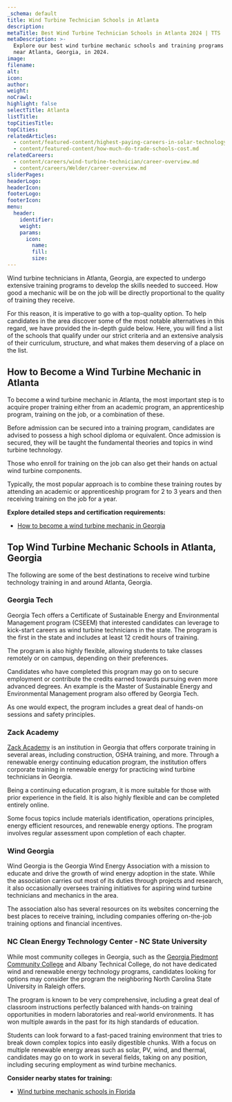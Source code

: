 ```yaml
---
_schema: default
title: Wind Turbine Technician Schools in Atlanta
description:
metaTitle: Best Wind Turbine Technician Schools in Atlanta 2024 | TTS
metaDescription: >-
  Explore our best wind turbine mechanic schools and training programs in and
  near Atlanta, Georgia, in 2024.
image:
filename:
alt:
icon:
author:
weight:
noCrawl:
highlight: false
selectTitle: Atlanta
listTitle:
topCitiesTitle:
topCities:
relatedArticles:
  - content/featured-content/highest-paying-careers-in-solar-technology.md
  - content/featured-content/how-much-do-trade-schools-cost.md
relatedCareers:
  - content/careers/wind-turbine-technician/career-overview.md
  - content/careers/Welder/career-overview.md
sliderPages:
headerLogo:
headerIcon:
footerLogo:
footerIcon:
menu:
  header:
    identifier:
    weight:
    params:
      icon:
        name:
        fill:
        size:
---
```

Wind turbine technicians in Atlanta, Georgia, are expected to undergo extensive training programs to develop the skills needed to succeed. How good a mechanic will be on the job will be directly proportional to the quality of training they receive.

For this reason, it is imperative to go with a top-quality option. To help candidates in the area discover some of the most notable alternatives in this regard, we have provided the in-depth guide below. Here, you will find a list of the schools that qualify under our strict criteria and an extensive analysis of their curriculum, structure, and what makes them deserving of a place on the list.

## **How to Become a Wind Turbine Mechanic in Atlanta**

To become a wind turbine mechanic in Atlanta, the most important step is to acquire proper training either from an academic program, an apprenticeship program, training on the job, or a combination of these.

Before admission can be secured into a training program, candidates are advised to possess a high school diploma or equivalent. Once admission is secured, they will be taught the fundamental theories and topics in wind turbine technology.

Those who enroll for training on the job can also get their hands on actual wind turbine components.

Typically, the most popular approach is to combine these training routes by attending an academic or apprenticeship program for 2 to 3 years and then receiving training on the job for a year.

**Explore detailed steps and certification requirements:**

* [How to become a wind turbine mechanic in Georgia](https://toptradeschools.com/near-you/wind-turbine-technician/georgia/)

## **Top Wind Turbine Mechanic Schools in Atlanta, Georgia**

The following are some of the best destinations to receive wind turbine technology training in and around Atlanta, Georgia.

### **Georgia Tech**

Georgia Tech offers a Certificate of Sustainable Energy and Environmental Management program (CSEEM) that interested candidates can leverage to kick-start careers as wind turbine technicians in the state. The program is the first in the state and includes at least 12 credit hours of training.

The program is also highly flexible, allowing students to take classes remotely or on campus, depending on their preferences.

Candidates who have completed this program may go on to secure employment or contribute the credits earned towards pursuing even more advanced degrees. An example is the Master of Sustainable Energy and Environmental Management program also offered by Georgia Tech.

As one would expect, the program includes a great deal of hands-on sessions and safety principles.

### Zack Academy

[Zack Academy](https://www.zackacademy.com/corporate-training/energy-efficiency-training/sustainable-building-advisor--sba--program---cagbc) is an institution in Georgia that offers corporate training in several areas, including construction, OSHA training, and more. Through a renewable energy continuing education program, the institution offers corporate training in renewable energy for practicing wind turbine technicians in Georgia.

Being a continuing education program, it is more suitable for those with prior experience in the field. It is also highly flexible and can be completed entirely online.

Some focus topics include materials identification, operations principles, energy efficient resources, and renewable energy options. The program involves regular assessment upon completion of each chapter.

### Wind Georgia

Wind Georgia is the Georgia Wind Energy Association with a mission to educate and drive the growth of wind energy adoption in the state. While the association carries out most of its duties through projects and research, it also occasionally oversees training initiatives for aspiring wind turbine technicians and mechanics in the area.

The association also has several resources on its websites concerning the best places to receive training, including companies offering on-the-job training options and financial incentives.

### NC Clean Energy Technology Center - NC State University

While most community colleges in Georgia, such as the [Georgia Piedmont Community College](https://www.gptc.edu/future-students/programs-of-study/) and Albany Technical College, do not have dedicated wind and renewable energy technology programs, candidates looking for options may consider the program the neighboring North Carolina State University in Raleigh offers.

The program is known to be very comprehensive, including a great deal of classroom instructions perfectly balanced with hands-on training opportunities in modern laboratories and real-world environments. It has won multiple awards in the past for its high standards of education.

Students can look forward to a fast-paced training environment that tries to break down complex topics into easily digestible chunks. With a focus on multiple renewable energy areas such as solar, PV, wind, and thermal, candidates may go on to work in several fields, taking on any position, including securing employment as wind turbine mechanics.

**Consider nearby states for training:**

* [Wind turbine mechanic schools in Florida](https://toptradeschools.com/near-you/wind-turbine-technician/florida/)